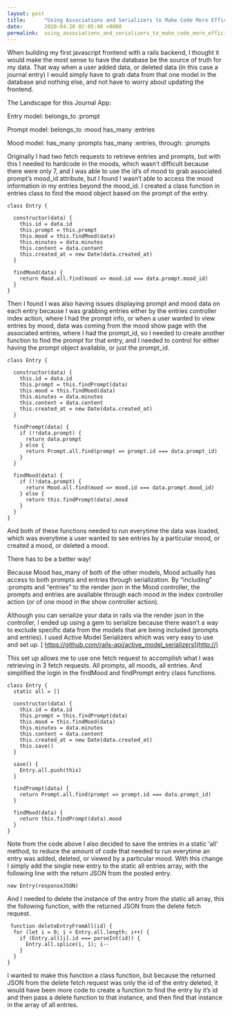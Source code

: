 ```yaml
---
layout: post
title:      "Using Associations and Serializers to Make Code More Efficient"
date:       2020-04-20 02:05:40 +0000
permalink:  using_associations_and_serializers_to_make_code_more_efficient
---
```



When building my first javascript frontend with a rails backend, I thought it would make the most sense to have the database be the source of truth for my data. That way when a user added data, or deleted data (in this case a journal entry) I would simply have to grab data from that one model in the database and nothing else, and not have to worry about updating the frontend. 

The Landscape for this Journal App:

Entry model:
belongs_to :prompt

Prompt model:
belongs_to :mood
has_many :entries

Mood model:
has_many :prompts
has_many :entries, through: :prompts

Originally I had two fetch requests to retrieve entries and prompts, but with this I needed to hardcode in the moods, which wasn’t difficult because there were only 7, and I was able to use the id’s of mood to grab associated prompt’s mood_id attribute, but I found I wasn’t able to access the mood information in my entries beyond the mood_id. I created a class function in entries class to find the mood object based on the prompt of the entry. 

```
class Entry {

  constructor(data) {
    this.id = data.id
    this.prompt = this.prompt
    this.mood = this.findMood(data)
    this.minutes = data.minutes
    this.content = data.content
    this.created_at = new Date(data.created_at)
  }

  findMood(data) {
    return Mood.all.find(mood => mood.id === data.prompt.mood_id)
  }
} 
```

Then I found I was also having issues displaying prompt and mood data on each entry because I was grabbing entries either by the entries controller index action, where I had the prompt info, or when a user wanted to view entries by mood, data was coming from the mood show page with the associated entries, where I had the prompt_id, so I needed to create another function to find the prompt for that entry, and I needed to control for either having the prompt object available, or just the prompt_id. 

```
class Entry {

  constructor(data) {
    this.id = data.id
    this.prompt = this.findPrompt(data)
    this.mood = this.findMood(data)
    this.minutes = data.minutes
    this.content = data.content
    this.created_at = new Date(data.created_at)
  }

  findPrompt(data) {
    if (!!data.prompt) {
      return data.prompt
    } else {
      return Prompt.all.find(prompt => prompt.id === data.prompt_id)
    }
  }

  findMood(data) {
    if (!!data.prompt) {
      return Mood.all.find(mood => mood.id === data.prompt.mood_id)
    } else {
      return this.findPrompt(data).mood
    }
  }
}
```

And both of these functions needed to run everytime the data was loaded, which was everytime a user wanted to see entries by a particular mood, or created a mood, or deleted a mood. 

There has to be a better way!

Because Mood has_many of both of the other models, Mood actually has access to both prompts and entries through serialization. By “including” :prompts and “entries” to the render json in the Mood controller, the prompts and entries are available through each mood in the index controller action (or of one mood in the show controller action). 

Although you can serialize your data in rails via the render json in the controller, I ended up using a gem to serialize because there wasn’t a way to exclude specific data from the models that are being included (prompts and entries). I used Active Model Serializers which was very easy to use and set up. [ https://github.com/rails-api/active_model_serializers](http://)

This set up allows me to use one fetch request to accomplish what I was retrieving in 3 fetch requests. All prompts, all moods, all entries. And simplified the login in the findMood and findPrompt entry class functions. 

```
class Entry {
  static all = []

  constructor(data) {
    this.id = data.id
    this.prompt = this.findPrompt(data)
    this.mood = this.findMood(data)
    this.minutes = data.minutes
    this.content = data.content
    this.created_at = new Date(data.created_at)
    this.save()
  }

  save() {
    Entry.all.push(this)
  }

  findPrompt(data) {
    return Prompt.all.find(prompt => prompt.id === data.prompt_id)
  }

  findMood(data) {
    return this.findPrompt(data).mood
  }
}
```

Note from the code above I also decided to save the entries in a static ‘all’ method, to reduce the amount of code that needed to run everytime an entry was added, deleted, or viewed by a particular mood. With this change I simply add the single new entry to the static all entries array, with the following line with the return JSON from the posted entry.

 `new Entry(responseJSON)`
 
 And I needed to delete the instance of the entry from the static all array, this the following function, with the returned JSON from the delete fetch request. 
 
```
 function deleteEntryFromAll(id) {
  for (let i = 0; i < Entry.all.length; i++) {
    if (Entry.all[i].id === parseInt(id)) {
      Entry.all.splice(i, 1); i--
    }
  }
}
```

I wanted to make this function a class function, but because the returned JSON from the delete fetch request was only the id of the entry deleted, it would have been more code to create a function to find the entry by it’s id and then pass a delete function to that instance, and then find that instance in the array of all entries.
